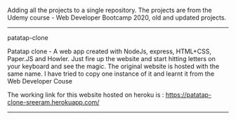 Adding all the projects to a single repository. The projects are from the
Udemy course - Web Developer Bootcamp 2020, old and updated projects.


-------------------------------------------------------
patatap-clone

Patatap clone - A web app created with NodeJs, express, HTML+CSS, Paper.JS and Howler. Just fire up the website and start hitting letters on your keyboard and see the magic. The original website is hosted with the same name. I have tried to copy one instance of it and learnt it from the Web Developer Couse

The working link for this website hosted on heroku is : https://patatap-clone-sreeram.herokuapp.com/

---------------------------------------------------------

